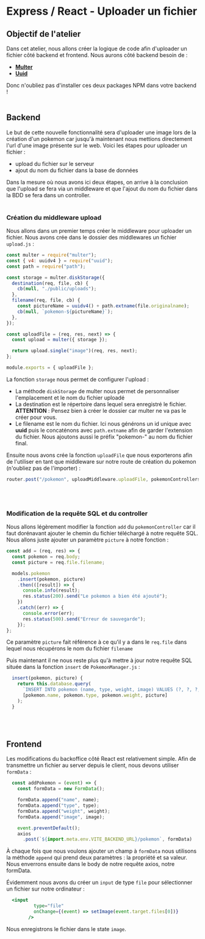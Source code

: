 # Express / React - Uploader un fichier

## Objectif de l'atelier

Dans cet atelier, nous allons créer la logique de code afin d'uploader un fichier côté backend et frontend. Nous aurons côté backend besoin de :

- [**Multer**](https://www.npmjs.com/package/multer)
- [**Uuid**](https://www.npmjs.com/package/uuid)

Donc n'oubliez pas d'installer ces deux packages NPM  dans votre backend !
<br>
<br>
## Backend

Le but de cette nouvelle fonctionnalité sera d'uploader une image lors de la création d'un pokemon car jusqu'à maintenant nous mettions directement l'url d'une image présente sur le web.
Voici les étapes pour uploader un fichier :

- upload du fichier sur le serveur
- ajout du nom du fichier dans la base de données

Dans la mesure où nous avons ici deux étapes, on arrive à la conclusion que l'upload se fera via un middleware et que l'ajout du nom du fichier dans la BDD se fera dans un controller.
<br>
<br>
### Création du middleware upload
Nous allons dans un premier temps créer le middleware pour uploader un fichier. Nous avons crée dans le dossier des middlewares un fichier `upload.js` :

```js
const multer = require("multer");
const { v4: uuidv4 } = require("uuid");
const path = require("path");

const storage = multer.diskStorage({
  destination(req, file, cb) {
    cb(null, "./public/uploads");
  },
  filename(req, file, cb) {
    const pictureName = uuidv4() + path.extname(file.originalname);
    cb(null, `pokemon-${pictureName}`);
  },
});

const uploadFile = (req, res, next) => {
  const upload = multer({ storage });

  return upload.single("image")(req, res, next);
};

module.exports = { uploadFile };
```

La fonction `storage` nous permet de configurer l'upload :

- La méthode  `diskStorage` de multer nous permet de personnaliser l'emplacement et le nom du fichier uploadé
- La destination est le répertoire dans lequel sera enregistré le fichier. **ATTENTION** : Pensez bien à créer le dossier car multer ne va pas le créer pour vous.
- Le filename est le nom du fichier. Ici nous générons un id unique avec **uuid** puis le concaténons avec `path.extname` afin de garder l'extension du fichier. Nous ajoutons aussi le préfix "pokemon-" au nom du fichier final.

Ensuite nous avons crée la fonction `uploadFile` que nous exporterons afin de l'utiliser en tant que middleware sur notre route de création du pokemon (n'oubliez pas de l'importer) : 

```js
router.post("/pokemon", uploadMiddleware.uploadFile, pokemonControllers.add);
```
<br>
<br>

### Modification de la requête SQL et du controller

Nous allons légèrement modifier la fonction `add` du `pokemonController` car il faut dorénavant ajouter le chemin du fichier téléchargé à notre requête SQL. Nous allons juste ajouter un paramètre `picture` à notre fonction :

```js
const add = (req, res) => {
  const pokemon = req.body;
  const picture = req.file.filename;

  models.pokemon
    .insert(pokemon, picture)
    .then(([result]) => {
      console.info(result);
      res.status(200).send("Le pokemon a bien été ajouté");
    })
    .catch((err) => {
      console.error(err);
      res.status(500).send("Erreur de sauvegarde");
    });
};
```

Ce paramètre `picture` fait référence à ce qu'il y a dans le `req.file` dans lequel nous récupérons le nom du fichier `filename`

Puis maintenant il ne nous reste plus qu'à mettre à jour notre requête SQL située dans la fonction `insert` de `PokemonManager.js` :

```js
  insert(pokemon, picture) {
    return this.database.query(
      `INSERT INTO pokemon (name, type, weight, image) VALUES (?, ?, ?, ?)`,
      [pokemon.name, pokemon.type, pokemon.weight, picture]
    );
  }
```

<br>
<br>

## Frontend

Les modifications du backoffice côté React est relativement simple.
Afin de transmettre un fichier au server depuis le client, nous devons utiliser `formData` :

```js
  const addPokemon = (event) => {
    const formData = new FormData();

    formData.append("name", name);
    formData.append("type", type);
    formData.append("weight", weight);
    formData.append("image", image);

    event.preventDefault();
    axios
      .post(`${import.meta.env.VITE_BACKEND_URL}/pokemon`, formData)
```

À chaque fois que nous voulons ajouter un champ à `formData` nous utilisons la méthode `append` qui prend deux paramètres : la propriété et sa valeur.
Nous enverrons ensuite dans le body de notre requête axios, notre formData.

Évidemment nous avons du créer un `input` de type `file` pour sélectionner un fichier sur notre ordinateur :

```jsx
  <input
          type="file"
          onChange={(event) => setImage(event.target.files[0])}
        />
```

Nous enregistrons le fichier dans le state `image`.



